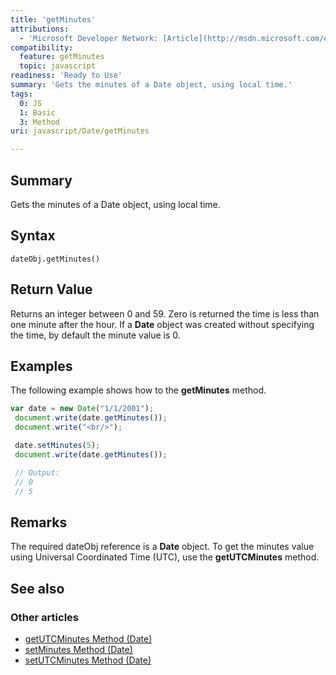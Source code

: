 ```yaml
---
title: 'getMinutes'
attributions:
  - 'Microsoft Developer Network: [Article](http://msdn.microsoft.com/en-us/library/ie/t919zcb7(v=vs.94).aspx)'
compatibility:
  feature: getMinutes
  topic: javascript
readiness: 'Ready to Use'
summary: 'Gets the minutes of a Date object, using local time.'
tags:
  0: JS
  1: Basic
  3: Method
uri: javascript/Date/getMinutes

---
```

## Summary

Gets the minutes of a Date object, using local time.

## Syntax

    dateObj.getMinutes()

## Return Value

Returns an integer between 0 and 59. Zero is returned the time is less than one minute after the hour. If a **Date** object was created without specifying the time, by default the minute value is 0.

## Examples

The following example shows how to the **getMinutes** method.

``` js
var date = new Date("1/1/2001");
 document.write(date.getMinutes());
 document.write("<br/>");

 date.setMinutes(5);
 document.write(date.getMinutes());

 // Output:
 // 0
 // 5
```

## Remarks

The required dateObj reference is a **Date** object. To get the minutes value using Universal Coordinated Time (UTC), use the **getUTCMinutes** method.

## See also

### Other articles

-   [getUTCMinutes Method (Date)](/javascript/Date/getUTCMinutes)
-   [setMinutes Method (Date)](/javascript/Date/setMinutes)
-   [setUTCMinutes Method (Date)](/javascript/Date/setUTCMinutes)

